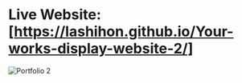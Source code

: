 # Live Website:<ins>[https://lashihon.github.io/Your-works-display-website-2/]</ins> 

![Portfolio 2](https://github.com/LaShihon/Your-works-display-website-2/assets/148841107/66e677a9-36da-42d8-aa9f-03fc150b4465)
